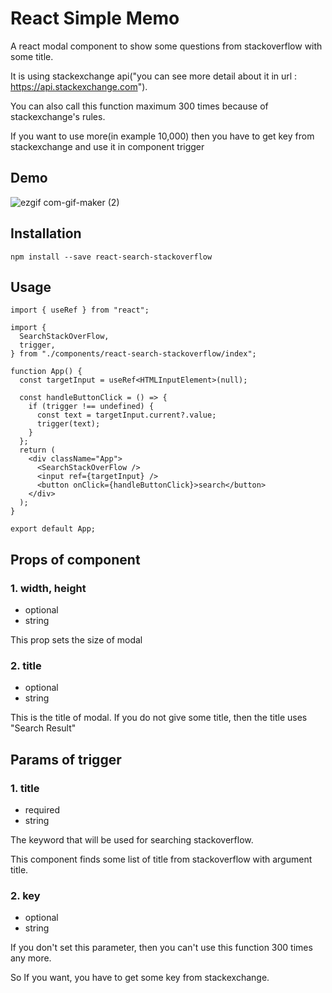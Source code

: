 # React Simple Memo

A react modal component to show some questions from stackoverflow with some title.

It is using stackexchange api("you can see more detail about it in url : https://api.stackexchange.com").

You can also call this function maximum 300 times because of stackexchange's rules.

If you want to use more(in example 10,000) then you have to get key from stackexchange and use it in component trigger


## Demo

![ezgif com-gif-maker (2)](https://user-images.githubusercontent.com/19369750/143487409-a8580b7f-e211-4af4-9a6b-cc7801fe7c8c.gif)

## Installation

```
npm install --save react-search-stackoverflow
```

## Usage

```
import { useRef } from "react";

import {
  SearchStackOverFlow,
  trigger,
} from "./components/react-search-stackoverflow/index";

function App() {
  const targetInput = useRef<HTMLInputElement>(null);

  const handleButtonClick = () => {
    if (trigger !== undefined) {
      const text = targetInput.current?.value;
      trigger(text);
    }
  };
  return (
    <div className="App">
      <SearchStackOverFlow />
      <input ref={targetInput} />
      <button onClick={handleButtonClick}>search</button>
    </div>
  );
}

export default App;

```

## Props of component

### 1. width, height

- optional
- string

This prop sets the size of modal

### 2. title

- optional
- string

This is the title of modal.
If you do not give some title, then the title uses "Search Result"


## Params of trigger

### 1. title
- required
- string

The keyword that will be used for searching stackoverflow.

This component finds some list of title from stackoverflow with argument title.

### 2. key
- optional
- string

If you don't set this parameter, then you can't use this function 300 times any more.

So If you want, you have to get some key from stackexchange.
